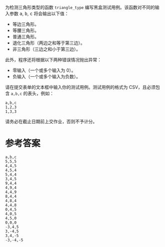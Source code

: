 为检测三角形类型的函数 <code>triangle_type</code> 编写黑盒测试用例。该函数对不同的输入参数 <kbd>a</kbd>, <kbd>b</kbd>, <kbd>c</kbd> 将会输出以下值：

*   等边三角形。
*   等腰三角形。
*   普通三角形。
*   退化三角形（两边之和等于第三边）。
*   非三角形（三边之和小于第三边）。

此外，程序还将根据以下两种错误情况抛出异常：

*   零输入（一个或多个输入为 0）。
*   负输入（一个或多个输入为负数）。

请在提交表单的文本框中输入你的测试用例。测试用例的格式为 CSV，且必须包含 <code>a,b,c</code> 的表头，例如：

```csv
a,b,c
1,2,3
1,3,3
```

请务必在截止日期前上交作业，否则不予计分。

# 参考答案

```csv
a,b,c
5,5,5
4,4,5
4,5,4
5,4,4
3,4,5
9,4,4
4,9,4
4,4,9
8,4,4
4,8,4
4,4,8
0,4,5
4,0,5
4,5,0
0,0,0
-3,4,5
3,-4,5
3,4,-5
-3,-4,-5
```
